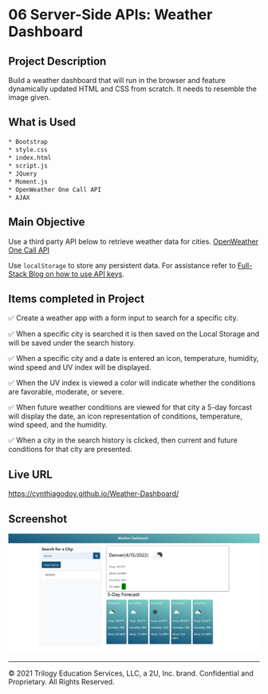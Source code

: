 # 06 Server-Side APIs: Weather Dashboard

## Project Description

Build a weather dashboard that will run in the browser and feature dynamically updated HTML and CSS from scratch. It needs to resemble the image given.

## What is Used
    * Bootstrap
    * style.css
    * index.html
    * script.js
    * JQuery
    * Moment.js
    * OpenWeather One Call API
    * AJAX

## Main Objective

Use a third party API below to retrieve weather data for cities.
[OpenWeather One Call API](https://openweathermap.org/api/one-call-api) 

Use `localStorage` to store any persistent data. For assistance refer to
[Full-Stack Blog on how to use API keys](https://coding-boot-camp.github.io/full-stack/apis/how-to-use-api-keys).

## Items completed in Project

✅ Create a weather app with a form input to search for a specific city.

✅ When a specific city is searched it is then saved on the Local Storage and will be saved under the search history.

✅ When a specific city and a date is entered an icon, temperature, humidity, wind speed and UV index will be displayed.

✅ When the UV index is viewed a color will indicate whether the conditions are favorable, moderate, or severe.

✅ When future weather conditions are viewed for that city a 5-day forcast will display the date, an icon representation of conditions, temperature, wind speed, and the humidity.

✅ When a city in the search history is clicked, then current and future conditions for that city are presented.

## Live URL
https://cynthiagodoy.github.io/Weather-Dashboard/

## Screenshot
![](images/Dashboard.PNG)

- - -
© 2021 Trilogy Education Services, LLC, a 2U, Inc. brand. Confidential and Proprietary. All Rights Reserved.
